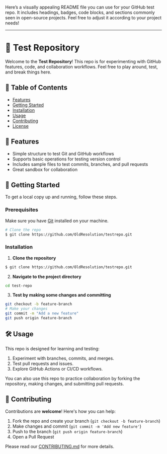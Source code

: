 Here’s a visually appealing README file you can use for your GitHub test repo. It includes headings, badges, code blocks, and sections commonly seen in open-source projects. Feel free to adjust it according to your project needs!

---

# 🌟 Test Repository
Welcome to the **Test Repository**! This repo is for experimenting with GitHub features, code, and collaboration workflows. Feel free to play around, test, and break things here.

## 📖 Table of Contents

- [Features](#features)
- [Getting Started](#getting-started)
- [Installation](#installation)
- [Usage](#usage)
- [Contributing](#contributing)
- [License](#license)

## 🚀 Features

- Simple structure to test Git and GitHub workflows
- Supports basic operations for testing version control
- Includes sample files to test commits, branches, and pull requests
- Great sandbox for collaboration

## 🎯 Getting Started

To get a local copy up and running, follow these steps.

### Prerequisites

Make sure you have [Git](https://git-scm.com/) installed on your machine.

```bash
# Clone the repo
$ git clone https://github.com/OldResolution/testrepo.git
```

### Installation

1. **Clone the repository**

```bash
$ git clone https://github.com/OldResolution/testrepo.git
```

2. **Navigate to the project directory**

```bash
cd test-repo
```

3. **Test by making some changes and committing**

```bash
git checkout -b feature-branch
# Make your changes
git commit -m "Add a new feature"
git push origin feature-branch
```

## 🛠 Usage

This repo is designed for learning and testing:

1. Experiment with branches, commits, and merges.
2. Test pull requests and issues.
3. Explore GitHub Actions or CI/CD workflows.

You can also use this repo to practice collaboration by forking the repository, making changes, and submitting pull requests.

## 👥 Contributing

Contributions are **welcome**! Here's how you can help:

1. Fork the repo and create your branch (`git checkout -b feature-branch`)
2. Make changes and commit (`git commit -m 'Add new feature'`)
3. Push to the branch (`git push origin feature-branch`)
4. Open a Pull Request

Please read our [CONTRIBUTING.md](CONTRIBUTING.md) for more details.
